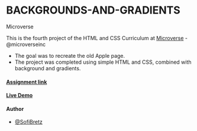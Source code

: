 # BACKGROUNDS-AND-GRADIENTS

Microverse

This is the fourth project of the HTML and CSS Curriculum at [Microverse](https://www.microverse.org/) - @microverseinc
* The goal was to recreate the old Apple page.
* The project was completed using simple HTML and CSS, combined with background and gradients.

#### [Assignment link](https://www.theodinproject.com/courses/html5-and-css3/lessons/building-with-backgrounds-and-gradients)

#### [Live Demo](https://rawcdn.githack.com/SofiBretz/BACKGROUNDS-AND-GRADIENTS/0f5a71e3f39335699dab9e32805f0105ca3e884d/index.html)

#### Author

* [@SofiBretz](https://github.com/SofiBretz)

